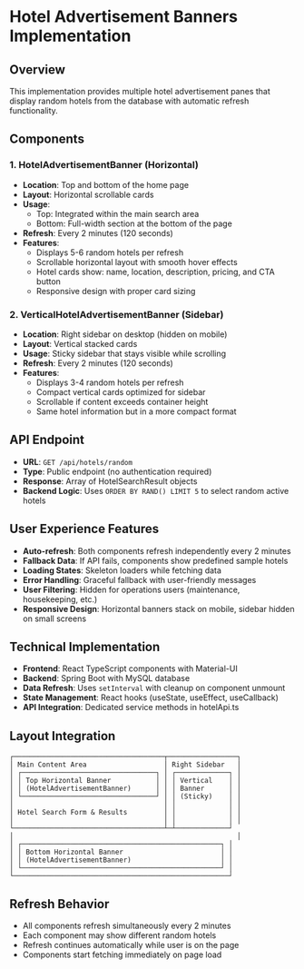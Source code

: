 # Hotel Advertisement Banners Implementation

## Overview
This implementation provides multiple hotel advertisement panes that display random hotels from the database with automatic refresh functionality.

## Components

### 1. HotelAdvertisementBanner (Horizontal)
- **Location**: Top and bottom of the home page
- **Layout**: Horizontal scrollable cards
- **Usage**: 
  - Top: Integrated within the main search area
  - Bottom: Full-width section at the bottom of the page
- **Refresh**: Every 2 minutes (120 seconds)
- **Features**:
  - Displays 5-6 random hotels per refresh
  - Scrollable horizontal layout with smooth hover effects
  - Hotel cards show: name, location, description, pricing, and CTA button
  - Responsive design with proper card sizing

### 2. VerticalHotelAdvertisementBanner (Sidebar)
- **Location**: Right sidebar on desktop (hidden on mobile)
- **Layout**: Vertical stacked cards
- **Usage**: Sticky sidebar that stays visible while scrolling
- **Refresh**: Every 2 minutes (120 seconds)
- **Features**:
  - Displays 3-4 random hotels per refresh
  - Compact vertical cards optimized for sidebar
  - Scrollable if content exceeds container height
  - Same hotel information but in a more compact format

## API Endpoint
- **URL**: `GET /api/hotels/random`
- **Type**: Public endpoint (no authentication required)
- **Response**: Array of HotelSearchResult objects
- **Backend Logic**: Uses `ORDER BY RAND() LIMIT 5` to select random active hotels

## User Experience Features
- **Auto-refresh**: Both components refresh independently every 2 minutes
- **Fallback Data**: If API fails, components show predefined sample hotels
- **Loading States**: Skeleton loaders while fetching data
- **Error Handling**: Graceful fallback with user-friendly messages
- **User Filtering**: Hidden for operations users (maintenance, housekeeping, etc.)
- **Responsive Design**: Horizontal banners stack on mobile, sidebar hidden on small screens

## Technical Implementation
- **Frontend**: React TypeScript components with Material-UI
- **Backend**: Spring Boot with MySQL database
- **Data Refresh**: Uses `setInterval` with cleanup on component unmount
- **State Management**: React hooks (useState, useEffect, useCallback)
- **API Integration**: Dedicated service methods in hotelApi.ts

## Layout Integration
```
┌─────────────────────────────────────┬─────────────────┐
│ Main Content Area                   │ Right Sidebar   │
│ ┌─────────────────────────────────┐ │ ┌─────────────┐ │
│ │ Top Horizontal Banner           │ │ │ Vertical    │ │
│ │ (HotelAdvertisementBanner)      │ │ │ Banner      │ │
│ └─────────────────────────────────┘ │ │ (Sticky)    │ │
│                                     │ │             │ │
│ Hotel Search Form & Results         │ │             │ │
│                                     │ │             │ │
└─────────────────────────────────────┴─┴─────────────┘
│                                                       │
│ ┌─────────────────────────────────────────────────┐ │
│ │ Bottom Horizontal Banner                        │ │
│ │ (HotelAdvertisementBanner)                      │ │
│ └─────────────────────────────────────────────────┘ │
└─────────────────────────────────────────────────────┘
```

## Refresh Behavior
- All components refresh simultaneously every 2 minutes
- Each component may show different random hotels
- Refresh continues automatically while user is on the page
- Components start fetching immediately on page load
